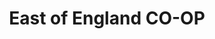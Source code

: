 ---
title: "East of England CO-OP"
url: /ipswich/east-of-england-co-op-foxhall-road/
shop: Supermarkt
---